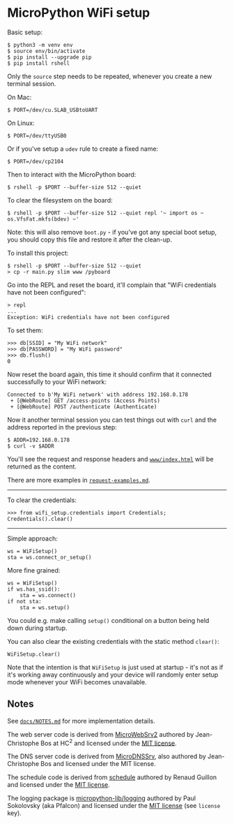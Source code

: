 MicroPython WiFi setup
======================

Basic setup:

    $ python3 -m venv env
    $ source env/bin/activate
    $ pip install --upgrade pip
    $ pip install rshell

Only the `source` step needs to be repeated, whenever you create a new terminal session.

On Mac:

    $ PORT=/dev/cu.SLAB_USBtoUART

On Linux:

    $ PORT=/dev/ttyUSB0

Or if you've setup a `udev` rule to create a fixed name:

    $ PORT=/dev/cp2104

Then to interact with the MicroPython board:

    $ rshell -p $PORT --buffer-size 512 --quiet

To clear the filesystem on the board:

    $ rshell -p $PORT --buffer-size 512 --quiet repl '~ import os ~ os.VfsFat.mkfs(bdev) ~'

Note: this will also remove `boot.py` - if you've got any special boot setup, you should copy this file and restore it after the clean-up.

To install this project:

    $ rshell -p $PORT --buffer-size 512 --quiet
    > cp -r main.py slim www /pyboard

Go into the REPL and reset the board, it'll complain that "WiFi credentials have not been configured":

    > repl
    ...
    Exception: WiFi credentials have not been configured

To set them:

    >>> db[SSID] = "My WiFi network"
    >>> db[PASSWORD] = "My WiFi password"
    >>> db.flush()
    0

Now reset the board again, this time it should confirm that it connected successfully to your WiFi network:

    Connected to b'My WiFi network' with address 192.168.0.178
     + [@WebRoute] GET /access-points (Access Points)
     + [@WebRoute] POST /authenticate (Authenticate)

Now it another terminal session you can test things out with `curl` and the address reported in the previous step:

    $ ADDR=192.168.0.178
    $ curl -v $ADDR

You'll see the request and response headers and [`www/index.html`](www/index.html) will be returned as the content.

There are more examples in [`request-examples.md`](request-examples.md).

---

To clear the credentials:

    >>> from wifi_setup.credentials import Credentials; Credentials().clear()

---

Simple approach:

    ws = WiFiSetup()
    sta = ws.connect_or_setup()

More fine grained:

    ws = WiFiSetup()
    if ws.has_ssid():
        sta = ws.connect()
    if not sta:
        sta = ws.setup()

You could e.g. make calling `setup()` conditional on a button being held down during startup.

You can also clear the existing credentials with the static method `clear()`:

    WiFiSetup.clear()

Note that the intention is that `WiFiSetup` is just used at startup - it's not as if it's working away continuously and your device will randomly enter setup mode whenever your WiFi becomes unavailable.

Notes
-----

See [`docs/NOTES.md`](docs/NOTES.md) for more implementation details.

The web server code is derived from [MicroWebSrv2](https://github.com/jczic/MicroWebSrv2) authored by Jean-Christophe Bos at HC<sup>2</sup> and licensed under the [MIT license](https://github.com/jczic/MicroWebSrv2/blob/master/LICENSE.md).

The DNS server code is derived from [MicroDNSSrv](https://github.com/jczic/MicroDNSSrv/), also authored by Jean-Christophe Bos and licensed under the MIT license.

The schedule code is derived from [schedule](https://github.com/rguillon/schedule) authored by Renaud Guillon and licensed under the [MIT license](https://github.com/rguillon/schedule/blob/master/LICENSE.txt).

The logging package is [micropython-lib/logging](https://github.com/micropython/micropython-lib/blob/master/logging) authored by Paul Sokolovsky (aka Pfalcon) and licensed under the [MIT license](https://github.com/micropython/micropython-lib/blob/master/logging/setup.py) (see `license` key).
